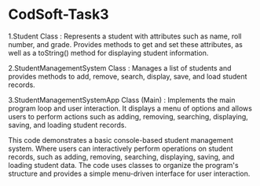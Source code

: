 # CodSoft-Task3
1.Student Class : Represents a student with attributes such as name, roll number, and grade.
         Provides methods to get and set these attributes, as well as a toString() method for displaying student information.

2.StudentManagementSystem Class : Manages a list of students and provides methods to add, remove, search, display, save, and load student records.

3.StudentManagementSystemApp Class (Main) : Implements the main program loop and user interaction.
                      It displays a menu of options and allows users to perform actions such as adding, removing, searching, displaying, saving, and loading student records.

This code demonstrates a basic console-based student management system.
Where users can interactively perform operations on student records, such as adding, removing, searching, displaying, saving, and loading student data.
The code uses classes to organize the program's structure and provides a simple menu-driven interface for user interaction.
